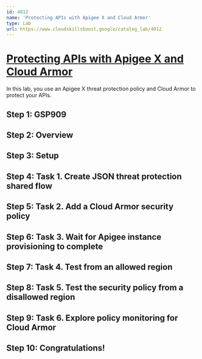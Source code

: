```yaml
---
id: 4012
name: 'Protecting APIs with Apigee X and Cloud Armor'
type: Lab
url: https://www.cloudskillsboost.google/catalog_lab/4012
---
```


# [Protecting APIs with Apigee X and Cloud Armor](https://www.cloudskillsboost.google/catalog_lab/4012)

In this lab, you use an Apigee X threat protection policy and Cloud Armor to protect your APIs.

## Step 1: GSP909

## Step 2: Overview

## Step 3: Setup

## Step 4: Task 1. Create JSON threat protection shared flow

## Step 5: Task 2. Add a Cloud Armor security policy

## Step 6: Task 3. Wait for Apigee instance provisioning to complete

## Step 7: Task 4. Test from an allowed region

## Step 8: Task 5. Test the security policy from a disallowed region

## Step 9: Task 6. Explore policy monitoring for Cloud Armor

## Step 10: Congratulations!
